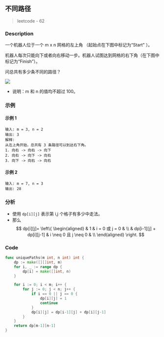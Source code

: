 ## 不同路径
> leetcode - 62

### Description
一个机器人位于一个 m x n 网格的左上角 （起始点在下图中标记为“Start” ）。

机器人每次只能向下或者向右移动一步。机器人试图达到网格的右下角（在下图中标记为“Finish”）。

问总共有多少条不同的路径？

![](https://assets.leetcode-cn.com/aliyun-lc-upload/uploads/2018/10/22/robot_maze.png)

* 说明：m 和 n 的值均不超过 100。

### 示例
#### 示例 1
```
输入: m = 3, n = 2
输出: 3
解释:
从左上角开始，总共有 3 条路径可以到达右下角。
1. 向右 -> 向右 -> 向下
2. 向右 -> 向下 -> 向右
3. 向下 -> 向右 -> 向右
```

#### 示例 2
```
输入: m = 7, n = 3
输出: 28
```

### 分析
* 使用 `dp[i][j]` 表示第 i,j 个格子有多少中走法。
* 那么
$$ dp[i][j]= \left\{
\begin{aligned}
& 1 & i = 0 或 j = 0 & \\
& dp[i-1][j] + dp[i][j-1] & i \neq 0 且 j \neq 0 & \\
\end{aligned}
\right.
$$ 


### Code
```go
func uniquePaths(m int, n int) int {
    dp := make([][]int, m)
    for i, _ := range dp {
        dp[i] = make([]int, n)
    }

    for i := 0; i < m; i++ {
        for j := 0; j < n; j++ {
            if i == 0 || j == 0 {
                dp[i][j] = 1
                continue
            }
            dp[i][j] = dp[i-1][j] + dp[i][j-1]
        }
    }
    return dp[m-1][n-1]
}
```